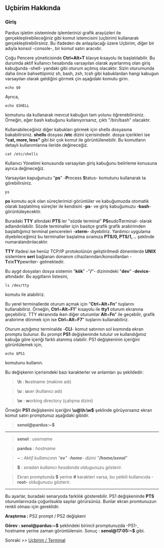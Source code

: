 ## Uçbirim Hakkında

### Giriş

Pardus işletim sisteminde işlemlerinizi grafik arayüzleri ile gerçekleştirebileceğiniz gibi komut istemcisini (uçbirim) kullanarak gerçekleştirebilirsiniz. Bu ifadeden de anlaşılacağı üzere Uçbirim, diğer bir adıyla konsol -console-, bir komut satırı aracıdır.

Çoğu Pencere yöneticisinde **Ctrl+Alt+T** klavye kısayolu ile başlatılabilir. Bu durumda aktif kullanıcı hesabında varsayılan olarak ayarlanmış olan giriş kabuğunda -shell- yandaki gibi oturum açılmış olacaktır.
Sizin oturumunda daha önce bahsettipimiz sh, bash, zsh, tcsh gibi kabuklardan hangi kabugun varsayılan olarak geldiğini görmek çin aşağıdaki komutu girin.</br>
``` {.sh}
echo $0
```

Ayrıca,
``` {.sh}
echo $SHELL
```
komutunu da kullanarak mevcut kabuğun tam yolunu öğrenebilirsiniz. Örneğin, eğer bash kabuğunu kullanıyorsanız, çıktı "/bin/bash" olacaktır.

Kullanabileceğiniz diğer kabukları görmek için shells dosyasına bakabilirsiniz. **shells** dosyası **/etc** dizini içerisindedir. dosya içerikleri ise **"cat, more, less"** gibi bir çok komut ile görüntülenebilir. Bu komutların detaylı kullanımlarına ileride değineceğiz.


``` {.sh}
cat /etc/shells
```
Kullanıcı Yönetimi konusunda varsayılan giriş kabuğunu belirleme konusuna ayrıca değineceğiz.

Varsayılan kapuğunuzu "**ps**" -**P**rocess **S**tatus- komutunu kullanarak ta görebilirsiniz.
``` {.sh}
ps
```
**ps** komutu açık olan süreçlerimizi görüntüler ve kabuğumuzda otomatik olarak başlatılmış süreçler ile kendisini -**ps**- ve giriş kabuğumuzu -**bash**- görüntüleyecektir.

Buradaki **TTY** altındaki **PTS** ler "sözde terminal" **PS**eudo**T**erminal- olarak adlandırılabilir. Sözde terminaller için basitçe grafik grafik arabirimden başlattığımız terminal pencereleri -**xterm**- diyebiliriz. Yardımcı uygulama diyebileceğimiz bu terminaller başlatma sıramıza **PTS/0, PTS/1, ..** şeklinde numaralandırılacaktır.

**TTY** ifadesi ise henüz TCP/IP protokolünün geliştirilmedi dönemlerde **UNIX** sistemlere **seri** bağlanan donanım cihazlarından/konsollardan -**T**ele**TY**pewriter- gelmektedir.

Bu aygıt dosyaları dosya sistemin "**kök**" -"**/**"- dizinindeki "**dev**" -**device**- altındadır. Bu aygıtların listesini,
``` {.sh}
ls /dev/tty
```
komutu ile alabiliriz.

Bu yerel terminallerde oturum açmak için "**Ctrl**+**Alt**+**Fn**" tuşlarını kullanabiliriz. Örneğin, **Ctrl**+**Alt**+**F1**" kısayolu ile **tty1** oturum ekranına geçebiliriz. TTY ekranında iken diğer oturumlar **Alt**+**Fn**" ile geçebilir, grafik arabirime dönmek için ise **Ctrl**+**Alt**+**F7**" tuşlarını kullanabiliriz.


Oturum açtığımız terminalde -**CLI**- komut satırının sol kısmında ekran promptu bulunur. Bu prompt **PS1** değişkeninde tutulur ve kullandığımız kabuğa göre içeriği farklı atanmış olabilir.
PS1 değişkeninin içeriğini görüntülemek için,

``` {.sh}
echo $PS1
```
komutunu kullanın.

Bu değişkenin içerisindeki bazı karakterler ve anlamları şu şekildedir:

>**\h**     : **h**ostname (makine adı)

>**\u**     : **u**ser (kullanıcı adı)

>**\w**     : **w**orking directory (çalışma dizini) 

Örneğin **PS1** değişkenini içeriğini **\u@\h:\w\$** şeklinde görüyorsanız ekran komut satırı promptunuz aşağıdaki gibidir.</br>

>**senol@pardus:~$**

----

>**senol** : _username_

>**pardus** : _hostname_

>**~**  : _Aktif kullanıcının "**ev**" -**home**- dizini "**/home/senol**"_

> **$**  : _sıradan kullanıcı hesabında oldugunuzu gösterir._</br>

>Ekran promptunda **$** yerine **#** karakteri varsa, bu yetkili kullanıcıda -**root-** olduğunuzu gözterir. 

-----

Bu ayarlar, buradaki senaryoda farklılık gösterebilir. PS1 değişkeninde **PTS** oturumlarınızda çoğunlsukla sayılar görürsünüz. Bunlar ekran promtunuzun renkli olması için gereklidir.

**Araştırma :** PS2 prompt / PS2 değişkeni

**Görev :  senol@pardus:~\$** şeklindeki birincil promptunuzda -PS1-, hostname yerine zaman görüntülensin. Sonuç : **senol@17:05:~$** gibi.

Sonraki  >>  [Uçbirim / Terminal ](../terminal-kullanimi/tr_bash-kullanimi.md)